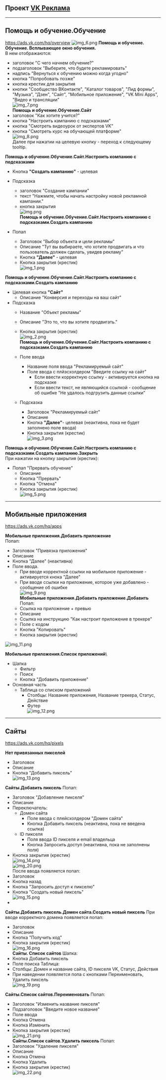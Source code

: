 Проект [VK Реклама](https://ads.vk.com/)
--
----
 Помощь и обучение.Обучение
- 
  https://ads.vk.com/hq/overview
![img_6.png](resources/img_6.png)
**Помощь и обучение. Обучение. Всплывающее окно обучения.**\
В нем отображаются:
- заголовок "С чего начнем обучение?"
- подзаголовок "Выберите, что будете рекламировать"
- надпись "Вернуться к обучению можно когда угодно"
- кнопка "Попробовать позже"
- кнопка крестик для закрытия
- кнопки "Сообщество ВКонтакте", "Каталог товаров", "Лид формы", "Музыка", "Дзен",  "Сайт", "Мобильное приложение", "VK Mini Apps", "Видео и трансляции" <br>
![img_7.png](resources/img_7.png) <br>
**Помощь и обучение.Обучение.Сайт**
- заголовок "Как хотите учится?"
- кнопка "Настроить кампанию с подсказками"
- кнопка "Смотреть видеоурок от экспертов VK"
- кнопка "Смотреть курс на обучающей платформе"<br>
![img_8.png](resources/img_8.png) <br>
Далее при нажатии на целевую кнопку - переход к следующему tooltip.

**Помощь и обучение.Обучение.Сайт.Настроить компанию с подсказками** 

- Кнопка **"Создать кампанию"** - целевая
- Подсказка 
  - заголовок "Создание кампании"
  - текст "Нажмите, чтобы начать настройку новой рекламной кампании."
  - кнопка закрытия<br>
![img.png](resources/img.png)<br>
**Помощь и обучение.Обучение.Сайт.Настроить компанию с подсказками.Создать кампанию**
  
- Попап 
  - Заголовок "Выбор объекта и цели рекламы" 
  - Описание "Тут вы выбираете, что хотите продвигать и что пользователь должен сделать, увидев рекламу"
  - Кнопка **"Далее"** - целевая
  - Кнопка закрытия (крестик)<br>
![img_1.png](resources/img_1.png)<br>
  
**Помощь и обучение.Обучение.Сайт.Настроить компанию с подсказками.Создать кампанию**

- Целевая кнопка **"Сайт"**
  - Описание "Конверсия и переходы на ваш сайт"
- Подсказка
  - Название "Объект рекламы"
  - Описание "Это то, что вы хотите продвигать."
  - Кнопка закрытия (крестик)<br>
![img_2.png](resources/img_2.png)<br>
**Помощь и обучение.Обучение.Сайт.Настроить компанию с подсказками.Создать кампанию** 
  
  - Поле ввода
    - Название поля ввода "Рекламируемый сайт" 
    - Поле ввода с плйэсхолдером "Введите ссылку на сайт"
      - Если ввести корректную ссылку - активируется кнопка на подсказке
      - Если ввести текст, не являющийся ссылкой - сообщение об ошибке "Не удалось подгрузить данные ссылки"
  - Подсказка
    - Заголовок "Рекламируемый сайт"
    - Описание
    - Кнопка **"Далее"**- целевая (неактивна, пока не будет заполнено поле ввода)
    - Кнопка закрытия (крестик)<br>
![img_3.png](resources/img_3.png)<br>

**Помощь и обучение.Обучение.Сайт.Настроить компанию с подсказками.Создать кампанию.Закрыть**\
При нажатии на кнопку закрытия (крестик):
- Попап "Прервать обучение"
  - Описание
  - Кнопка "Прервать"
  - Кнопка "Отмена"
  - Кнопка закрытия (крестик)<br>
![img_5.png](resources/img_5.png)<br>
  
__________

 Мобильные приложения
--
https://ads.vk.com/hq/apps

**Мобильные приложения.Добавить приложение**\
Попап: 
- Заголовок "Привязка приложения"
- Описание
- Кнопка "Далее" (неактивна)
- Поле ввода. 
  - При вводе корректной ссылки на мобильное приложение - активируется кнока "Далее"
  - При вводе ссылки на приложение, которое уже добавлено - сообщение об ошибке<br>
![img_9.png](resources/img_9.png)<br>
**Мобильные приложения.Добавить приложение.Добавить**\
Попап:
  - Ссылка на приложение + превью
  - Описание
  - Ссылка на инструкцию "Как настроит приложение в трекере"
  - Поле с кодом
  - Кнопка "Копировать"
  - Кнопка закрытия (крестик)<br>

![img_11.png](resources/img_11.png)<br>

**Мобильные приложения.Список приложений**\
- Шапка
  - Фильтр
  - Поиск
  - Кнопка "Добавить приложение"
- Основная часть
  - Таблица со списком приложений
    - Столбцы: Название приложения, Название трекера, Статус, Действие
    - Футер<br>
![img_12.png](resources/img_12.png)<br>

----
Сайты
---
https://ads.vk.com/hq/pixels

**Нет привязанных пикселей**
- Заголовок
- Описание
- Кнопка "Добавить пиксель"<br>
![img_13.png](resources/img_13.png)<br>

**Сайты.Добавить пиксель**
Попап:
- Заголовок "Добавление пикселя"
- Описание
- Переключатель: 
  - Домен сайта
    - Поле ввода с плейсхолдером "Домен сайта"
    - Кнопка Добавить пиксель (неактивна, пока не введена ссылка)
  - ID пикселя
    - Поля ввода ID пикселя и email владельца
    - Кнопка Запросить доступ (неактивна, пока не заполнены поля)
- Кнопка закрытия (крестик)<br>
![img_14.png](resources/img_14.png)<br>
![img_20.png](resources/img_20.png)<br>
После ввода появляется попап:
- Заголовок
- Кнопка назад
- Кнопка "Запросить доступ к пикселю"
- Кнопка "Создать новый пиксель"<br>
![img_15.png](resources/img_15.png)<br>
- 
**Сайты.Добавить пиксель.Домен сайта.Создать новый пиксель**
При вводе корректного домена появляется попап:
- Заголовок
- Описание
- Кнопка "Получить код"
- Кнопка закрытия (крестик)<br>
![img_16.png](resources/img_16.png)<br>
**Сайты. Список сайтов**
Шапка:
- Кнопка Добавить пиксель
- Поле поиска
Таблица:
- Столбцы: Домен и название сайта, ID пикселя VK, Статус, Действия 
- При наведении появляется попа с кнопками Переименовать, Удалить пиксель<br>
![img_19.png](resources/img_19.png)<br>

**Сайты.Список сайтов.Переименовать**
Попап:
- Заголовок "Изменить название пикселя"
- Подзаголовок "Введите новое название"
- Поле ввода
- Кнопка Отмена
- Кнопка Изменить
- Кнопка закрытия (крестик)<br>
![img_21.png](resources/img_21.png)<br>
**Сайты.Список сайтов.Удалить пиксель**
Попап:
- Заголовок "Удаление пикселя"
- Описание
- Кнопка Отмена
- Кнопка Удалить
- Кнопка закрытия (крестик)<br>
![img_22.png](resources/img_22.png)<br>